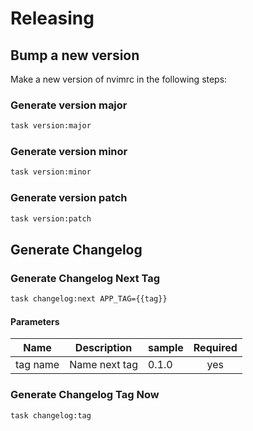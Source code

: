<!-- Space: Projects -->
<!-- Parent: Nvimrc -->
<!-- Title: Releasing Nvimrc -->

<!-- Label: Nvimrc -->
<!-- Label: Project -->
<!-- Label: Releasing -->
<!-- Include: disclaimer.md -->
<!-- Include: ac:toc -->

# Releasing

## Bump a new version

Make a new version of nvimrc in the following steps:

### Generate version major

```bash
task version:major
```

### Generate version minor

```bash
task version:minor
```

### Generate version patch

```bash
task version:patch
```

## Generate Changelog

### Generate Changelog Next Tag

```bash
task changelog:next APP_TAG={{tag}}
```

#### Parameters

| Name     | Description   | sample | Required |
| -------- | ------------- | ------ | :------: |
| tag name | Name next tag | 0.1.0  |   yes    |

### Generate Changelog Tag Now

```bash
task changelog:tag
```
